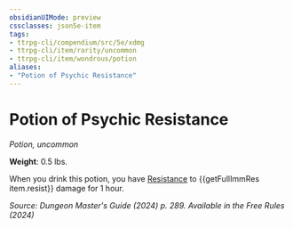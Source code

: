 ```yaml
---
obsidianUIMode: preview
cssclasses: json5e-item
tags:
- ttrpg-cli/compendium/src/5e/xdmg
- ttrpg-cli/item/rarity/uncommon
- ttrpg-cli/item/wondrous/potion
aliases: 
- "Potion of Psychic Resistance"
---
```

# Potion of Psychic Resistance
*Potion, uncommon*  


**Weight**: 0.5 lbs.

When you drink this potion, you have [Resistance](3-Compendium/rules/variant-rules/resistance-xphb.md) to {{getFullImmRes item.resist}} damage for 1 hour.

*Source: Dungeon Master's Guide (2024) p. 289. Available in the Free Rules (2024)*